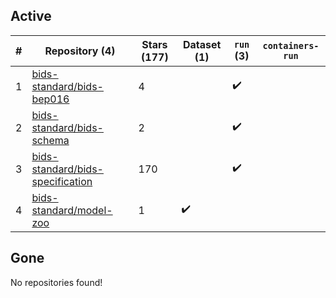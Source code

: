 ## Active
| # | Repository (4) | Stars (177) | Dataset (1) | `run` (3) | `containers-run` |
| --- | --- | --- | --- | --- | --- |
| 1 | [bids-standard/bids-bep016](https://github.com/bids-standard/bids-bep016) | 4 |  | :heavy_check_mark: |  |
| 2 | [bids-standard/bids-schema](https://github.com/bids-standard/bids-schema) | 2 |  | :heavy_check_mark: |  |
| 3 | [bids-standard/bids-specification](https://github.com/bids-standard/bids-specification) | 170 |  | :heavy_check_mark: |  |
| 4 | [bids-standard/model-zoo](https://github.com/bids-standard/model-zoo) | 1 | :heavy_check_mark: |  |  |

## Gone
No repositories found!
